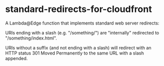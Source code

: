 # standard-redirects-for-cloudfront

A Lambda@Edge function that implements standard web server redirects:

URIs ending with a slash (e.g. "/something/") are "internally" redirected to "/something/index.html".

URIs without a suffix (and not ending with a slash) will redirect with an HTTP status 301 Moved Permanently to the same URL with a slash appended.
